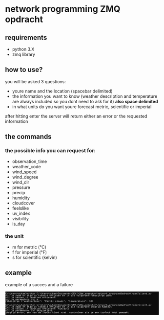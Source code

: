 # <h1>network programming ZMQ opdracht</h1>
<h2>requirements</h2>
<p>
  <ul>
    <li>python 3.X</li>
    <li>zmq library</li>
  </ul> 
</p>

<h2>how to use?</h2>
<p>you will be asked 3 questions:
  <ul>
  <li>youre name and the location (spacebar delimited)</li>
  <li>the information you want to know (weather description and temperature are always included so you dont need to ask for it) <b>also space delimited</b></li>
  <li>in what units do you want youre forecast metric, scientific or imperial</li>
</ul> 
  after hitting enter the server will return either an error or the requested information
</p>

<h2>the commands</h2>
<p><h3>the possible info you can request for:</h3>
<ul>
  <li>observation_time</li>
  <li>weather_code</li>
  <li>wind_speed</li>
  <li>wind_degree</li>
  <li>wind_dir</li>
  <li>pressure</li>
  <li>precip</li>
  <li>humidity</li>
  <li>cloudcover</li>
  <li>feelslike</li>
  <li>uv_index</li>
  <li>visibility</li>
  <li>is_day</li>
</ul>
<h3>the unit</h3>
<ul>
  <li>m for metric (°C)</li>
  <li>f for imperial (°F)</li>
  <li>s for scientific (kelvin)</li>
</ul>
</p>
<h2>example</h2>
<p> example of a succes and a failure</p>
<img src="https://github.com/hamza-outa/NP_ZMQ/blob/main/example.PNG?raw=true">
